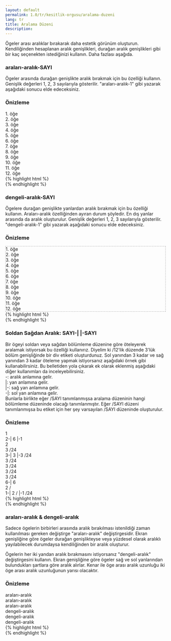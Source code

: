 ```yaml
---
layout: default
permalink: 1.0/tr/kesitlik-orgusu/aralama-duzeni
lang: tr
title: Aralama Düzeni
description: 
---
```


<p class="girlik">
  Ögeler arası aralıklar bırakarak daha estetik görünüm oluşturun. Kendiliğinden hesaplanan aralık genişlikleri, durağan aralık genişlikleri gibi bir kaç seçenekten istediğinizi kullanın. Daha fazlası aşağıda.
</p>
<h3>araları-aralık-SAYI</h3>
<p>
  Ögeler arasında durağan genişlikte aralık bırakmak için bu özelliği kullanın. Genişlik değerleri 1, 2, 3 sayılarıyla gösterilir. "araları-aralık-1" gibi yazarak aşağıdaki sonucu elde edeceksiniz.
</p>
<div class="örnek">
  <h3>Önizleme</h3>
  <div class="önizleme-1">
    <div data-gnl="araları-aralık-1 5-5">
      <div>
        <div class="kart">1. öğe</div>
      </div>
      <div>
        <div class="kart">2. öğe</div>
      </div>
      <div>
        <div class="kart">3. öğe</div>
      </div>
      <div>
        <div class="kart">4. öğe</div>
      </div>
      <div>
        <div class="kart">5. öğe</div>
      </div>
      <div data-gnl="2 /5">
        <div class="kart">6. öğe</div>
      </div>
      <div>
        <div class="kart">7. öğe</div>
      </div>
      <div>
        <div class="kart">8. öğe</div>
      </div>
      <div>
        <div class="kart">9. öğe</div>
      </div>
      <div>
        <div class="kart">10. öğe</div>
      </div>
      <div data-gnl="3 /5">
        <div class="kart">11. öğe</div>
      </div>
      <div>
        <div class="kart">12. öğe</div>
      </div>
    </div>
  </div>
</div>
{% highlight html %}
    <div data-gnl="araları-aralık-1 5-5">
      <div>
        <!-- içerik alanı -->
      </div>
      <div>
        <!-- içerik alanı -->
      </div>
      <div>
        <!-- içerik alanı -->
      </div>
      <div>
        <!-- içerik alanı -->
      </div>
      <div>
        <!-- içerik alanı -->
      </div>
      <div data-gnl="2 /5">
        <!-- içerik alanı -->
      </div>
      <div>
        <!-- içerik alanı -->
      </div>
      <div>
        <!-- içerik alanı -->
      </div>
      <div>
        <!-- içerik alanı -->
      </div>
      <div>
        <!-- içerik alanı -->
      </div>
      <div data-gnl="3 /5">
        <!-- içerik alanı -->
      </div>
      <div>
        <!-- içerik alanı -->
      </div>
    </div>
{% endhighlight %}
<h3>dengeli-aralık-SAYI</h3>
<p>
  Ögelere durağan genişlikte yanlardan aralık bırakmak için bu özelliği kullanın. Araları-aralık özelliğinden ayıran durum şöyledir. En dış yanlar arasında da aralık oluşturulur. Genişlik değerleri 1, 2, 3 sayılarıyla gösterilir. "dengeli-aralık-1" gibi yazarak aşağıdaki sonucu elde edeceksiniz.
</p>
<div class="örnek">
  <h3>Önizleme</h3>
  <div class="önizleme-1">
    <div data-gnl="dengeli-aralık-1 5-5" style="border:1px dashed #aaa;">
      <div>
        <div class="kart">1. öğe</div>
      </div>
      <div>
        <div class="kart">2. öğe</div>
      </div>
      <div>
        <div class="kart">3. öğe</div>
      </div>
      <div>
        <div class="kart">4. öğe</div>
      </div>
      <div>
        <div class="kart">5. öğe</div>
      </div>
      <div data-gnl="2 /5">
        <div class="kart">6. öğe</div>
      </div>
      <div>
        <div class="kart">7. öğe</div>
      </div>
      <div>
        <div class="kart">8. öğe</div>
      </div>
      <div>
        <div class="kart">9. öğe</div>
      </div>
      <div>
        <div class="kart">10. öğe</div>
      </div>
      <div data-gnl="3 /5">
        <div class="kart">11. öğe</div>
      </div>
      <div>
        <div class="kart">12. öğe</div>
      </div>
    </div>
  </div>
</div>
{% highlight html %}
    <div data-gnl="araları-aralık-1 5-5">
      <div>
        <!-- içerik alanı -->
      </div>
      <div>
        <!-- içerik alanı -->
      </div>
      <div>
        <!-- içerik alanı -->
      </div>
      <div>
        <!-- içerik alanı -->
      </div>
      <div>
        <!-- içerik alanı -->
      </div>
      <div data-gnl="2 /5">
        <!-- içerik alanı -->
      </div>
      <div>
        <!-- içerik alanı -->
      </div>
      <div>
        <!-- içerik alanı -->
      </div>
      <div>
        <!-- içerik alanı -->
      </div>
      <div>
        <!-- içerik alanı -->
      </div>
      <div data-gnl="3 /5">
        <!-- içerik alanı -->
      </div>
      <div>
        <!-- içerik alanı -->
      </div>
    </div>
{% endhighlight %}
<h3>Soldan Sağdan Aralık: SAYI-| |-SAYI</h3>
<p>
	Bir ögeyi soldan veya sağdan bölümleme düzenine göre öteleyerek aralamak istiyorsak bu özelliği kullanırız.
	Diyelim ki /12'lik düzende 3'lük bölüm genişliğinde bir div etiketi oluşturdunuz. Sol yanından 3 kadar ve sağ yanından 3 kadar öteleme yapmak istiyorsanız aşağıdaki örnek gibi kullanabilirsiniz. Bu belletiden yola çıkarak ek olarak eklenmiş aşağıdaki diğer kullanımları da inceleyebilirsiniz.
	<br>
	-: aralık anlamına gelir. <br>
	|: yan anlamına gelir. <br>
	|-: sağ yan anlamına gelir. <br>
	-|: sol yan anlamına gelir. <br>
	Bunlarla birlikte eğer /SAYI tanımlanmışsa aralama düzeninin hangi bölümleme düzeninde olacağı tanımlanmıştır. Eğer /SAYI düzeni tanımlanmışsa bu etiket için her şey varsayılan /SAYI düzeninde oluşturulur.

</p>
<div class="örnek">
<h3>Önizleme</h3>
<div class="önizleme">
  <div data-gnl="1">
    <div class="kutu">1</div>
  </div>
  <div data-gnl="2-| 6 |-1">
    <div class="kutu">2-| 6 |-1</div>
  </div>
  <div data-gnl="2">
    <div class="kutu">2</div>
  </div>
  <div data-gnl="3 /24">
    <div class="kutu">3 /24</div>
  </div>
  <div data-gnl="3-| 3 |-3 /24">
  	<div class="kutu">3-| 3 |-3 /24</div>
  </div>
  <div data-gnl="3 /24">
    <div class="kutu">3 /24</div>
  </div>
  <div data-gnl="3 /24">
    <div class="kutu">3 /24</div>
  </div>
  <div data-gnl="3 /24">
    <div class="kutu">3 /24</div>
  </div>
  <div data-gnl="3 /24">
    <div class="kutu">3 /24</div>
  </div>
  <div data-gnl="6-| 6">
    <div class="kutu">6-| 6</div>
  </div>
  <div data-gnl="2 /">
    <div class="kutu">2 /</div>
  </div>
  <div data-gnl="1-| 2 / |-1 /24">
    <div class="kutu">1-| 2 / |-1 /24</div>
  </div>		
</div>
</div>
{% highlight html %}
    <div data-gnl="1">
      <!-- içerik alanı -->
    </div>
    <div data-gnl="2-| 6 |-1">
      <!-- içerik alanı -->
    </div>
    <div data-gnl="2">
      <!-- içerik alanı -->
    </div>
    <div data-gnl="3 /24">
      <!-- içerik alanı -->
    </div>
    <div data-gnl="3-| 3 |-3 /24">
      <!-- içerik alanı -->
    </div>
    <div data-gnl="3 /24">
      <!-- içerik alanı -->
    </div>
    <div data-gnl="3 /24">
      <!-- içerik alanı -->
    </div>
    <div data-gnl="3 /24">
      <!-- içerik alanı -->
    </div>
    <div data-gnl="3 /24">
      <!-- içerik alanı -->
    </div>
    <div data-gnl="6-| 6">
      <!-- içerik alanı -->
    </div>
    <div data-gnl="2 /">
      <!-- içerik alanı -->
    </div>
    <div data-gnl="1-| 2 / |-1 /24">
      <!-- içerik alanı -->
    </div>
{% endhighlight %}

<h3>araları-aralık & dengeli-aralık</h3>
<p>
  Sadece ögelerin birbirleri arasında aralık bırakılması istenildiği zaman kullanılması gereken değiştirge "araları-aralık" değiştirgesidir. Ekran genişliğine göre ögeler durağan genişlikteyse veya yüzdesel olarak aralıklı yayılabilecek durumdaysa kendiliğinden
  bir aralık oluşturur.
</p>
<p>
  Ögelerin her iki yandan aralık bırakmasını istiyorsanız "dengeli-aralık" değiştirgesini kullanın. Ekran genişliğine göre ögeler sağ ve sol yanlarından bulundukları şartlara göre aralık alırlar. Kenar ile öge arası aralık uzunluğu iki öge arası aralık
  uzunluğunun yarısı olacaktır.
</p>
<div class="örnek">
  <h3>Önizleme</h3>
  <div class="önizleme">
    <div data-gnl="araları-aralık">
      <div data-gnl="1 /8">
        <div class="kutu">araları-aralık</div>
      </div>
      <div data-gnl="1 /8">
        <div class="kutu">araları-aralık</div>
      </div>
      <div data-gnl="1 /8">
        <div class="kutu">araları-aralık</div>
      </div>
    </div>
    <div data-gnl="dengeli-aralık">
      <div data-gnl="1 /8">
        <div class="kutu">dengeli-aralık</div>
      </div>
      <div data-gnl="1 /8">
        <div class="kutu">dengeli-aralık</div>
      </div>
      <div data-gnl="1 /8">
        <div class="kutu">dengeli-aralık</div>
      </div>
    </div>
  </div>
</div>
{% highlight html %}
    <div data-gnl="araları-aralık">
      <div data-gnl="1 /8">
        <!-- içerik alanı -->
      </div>
      <div data-gnl="1 /8">
        <!-- içerik alanı -->
      </div>
      <div data-gnl="1 /8">
        <!-- içerik alanı -->
      </div>
    </div>
    <div data-gnl="dengeli-aralık">
      <div data-gnl="1 /8">
        <!-- içerik alanı -->
      </div>
      <div data-gnl="1 /8">
        <!-- içerik alanı -->
      </div>
      <div data-gnl="1 /8">
        <!-- içerik alanı -->
      </div>
    </div>
{% endhighlight %}

